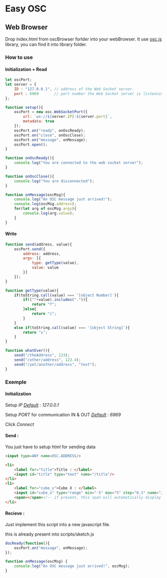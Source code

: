 # Easy OSC

## Web Browser

Drop index.html from oscBrowser forlder into your webBrowser. It use [osc.js](https://github.com/colinbdclark/osc.js) library, you can find it into library folder.



### How to use

#### Initialization + Read

```javascript
let oscPort;
let server = {
    ID : "127.0.0.1", // address of the Web Socket server.
    port : 6969       // port number the Web Socket server is listenning to.
};

function setup(){
	oscPort = new osc.WebSocketPort({
		url: `ws://${server.IP}:${server.port}`, 
		metadata: true
	});
	oscPort.on("ready", onOscReady);
	oscPort.on("close", onOscClose);
	oscPort.on("message", onMessage);
	oscPort.open();
}

function onOscReady(){
    console.log("You are connected to the web socket server");
}

function onOscClose(){
    console.log("You are disconnected");
}

function onMessage(oscMsg){
    console.log("An OSC message just arrived!");
    console.log(oscMsg.address);
    for(let arg of oscMsg.args){
        console.log(arg.value);
    }
}
```

#### Write

```javascript
function send(address, value){
    oscPort.send({
		address: address,
		args: [{
			type: getType(value),
			value: value
		}]
	});   
}

function getType(value){
    if(toString.call(value) === '[object Number]'){
        if((""+value).includes(".")){
            return "f";
        }else{
            return "i";
        }
    }
    else if(toString.call(value) === '[object String]'){
        return "s";
    }
}

function whatEver(){
    send("/theAddress", 123);
    send("/other/address", 123.4);
    send("/yet/another/address", "text");
}
```

### Exemple

#### Initialization

Setup *IP* *<u>Default</u> : 127.0.0.1*

Setup *PORT* for communication IN & OUT *<u>Default</u> : 6969*

Click *Connect*

#### Send :

You just have to setup html for sending data 

```html
<input type=ANY name=OSC.ADDRESS/>
```

```html
<li>
    <label for="title">Title : </label>
    <input id="title" type="text" name="/title"/>
</li>
<li>
    <label for="cube_x">Cube X : </label>
    <input id="cube_x" type="range" min="-5" max="5" step="0.1" name="/cube/x"/>
    <span></span><!-- if present, this span will automatically display the value of the input -->
</li>
```

#### Recieve :

Just implement this script into a new javascript file.

this is already present into scripts/sketch.js

```javascript
docReady(function(){
    oscPort.on("message", onMessage);    
});

function onMessage(oscMsg) {
    console.log("An OSC message just arrived!", oscMsg);
}
```
